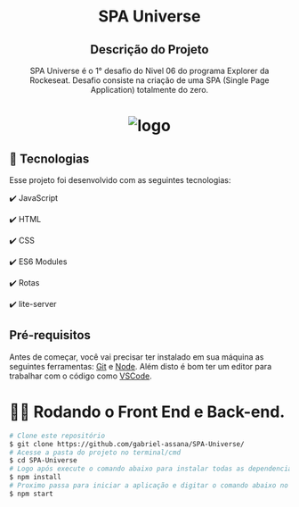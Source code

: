 <h1 align="center">
  SPA Universe 
</h1>

<h2 align="center" >Descrição do Projeto</h2>
<p align="center">
   SPA Universe é o 1° desafio do Nivel 06 do programa Explorer da Rockeseat. Desafio consiste na criação de uma SPA (Single Page Application) totalmente do zero.
</p>

<h1 align="center">
  <img alt="logo" title="#logo" src="images/spa.gif" />
</h1>

## :rocket: Tecnologias

Esse projeto foi desenvolvido com as seguintes tecnologias:

✔️ JavaScript

✔️ HTML

✔️ CSS

✔️ ES6 Modules

✔️ Rotas

✔️ lite-server


<h2>Pré-requisitos</h2>

Antes de começar, você vai precisar ter instalado em sua máquina as seguintes ferramentas:
[Git](https://git-scm.com) e [Node](https://nodejs.org/pt-br/).
Além disto é bom ter um editor para trabalhar com o código como [VSCode](https://code.visualstudio.com/).

# 👨‍💻 Rodando o Front End e Back-end.

```bash
# Clone este repositório
$ git clone https://github.com/gabriel-assana/SPA-Universe/
# Acesse a pasta do projeto no terminal/cmd
$ cd SPA-Universe
# Logo após execute o comando abaixo para instalar todas as dependencias da aplicação juntament com o lite-server.
$ npm install
# Proximo passa para iniciar a aplicação e digitar o comando abaixo no terminal.
$ npm start
